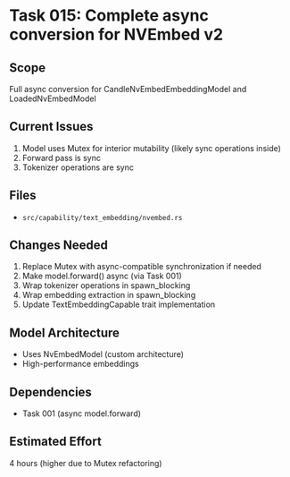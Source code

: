 # Task 015: Complete async conversion for NVEmbed v2

## Scope
Full async conversion for CandleNvEmbedEmbeddingModel and LoadedNvEmbedModel

## Current Issues
1. Model uses Mutex for interior mutability (likely sync operations inside)
2. Forward pass is sync
3. Tokenizer operations are sync

## Files
- `src/capability/text_embedding/nvembed.rs`

## Changes Needed
1. Replace Mutex with async-compatible synchronization if needed
2. Make model.forward() async (via Task 001)
3. Wrap tokenizer operations in spawn_blocking
4. Wrap embedding extraction in spawn_blocking
5. Update TextEmbeddingCapable trait implementation

## Model Architecture
- Uses NvEmbedModel (custom architecture)
- High-performance embeddings

## Dependencies
- Task 001 (async model.forward)

## Estimated Effort
4 hours (higher due to Mutex refactoring)
